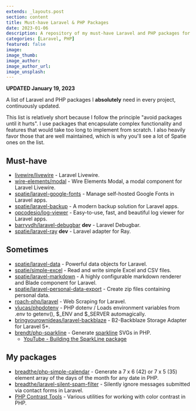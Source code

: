 ```yaml
---
extends: _layouts.post
section: content
title: Must-have Laravel & PHP Packages
date: 2023-01-06
description: A repository of my must-have Laravel and PHP packages for every project
categories: [Laravel, PHP]
featured: false
image:
image_thumb:
image_author:
image_author_url:
image_unsplash:
---
```


**UPDATED January 19, 2023**

A list of Laravel and PHP packages I **absolutely** need in every project, continuously updated.

This list is relatively short because I follow the principle "avoid packages until it hurts". I use packages that encapsulate complex functionality and features that would take too long to implement from scratch. I also heavily favor those that are well maintained, which is why you'll see a lot of Spatie ones on the list.

## Must-have

* [livewire/livewire](https://github.com/livewire/livewire) - Laravel Livewire.
* [wire-elements/modal](https://github.com/wire-elements/modal) - Wire Elements Modal, a modal component for Laravel Livewire.
* [spatie/laravel-google-fonts](https://github.com/spatie/laravel-google-fonts) - Manage self-hosted Google Fonts in Laravel apps.
* [spatie/laravel-backup](https://github.com/spatie/laravel-backup) - A modern backup solution for Laravel apps.
* [opcodesio/log-viewer](https://github.com/opcodesio/log-viewer) - Easy-to-use, fast, and beautiful log viewer for Laravel apps.
* [barryvdh/laravel-debugbar](https://github.com/barryvdh/laravel-debugbar) **dev** - Laravel Debugbar.
* [spatie/laravel-ray](https://github.com/spatie/laravel-ray) **dev** - Laravel adapter for Ray.

## Sometimes

* [spatie/laravel-data](https://github.com/spatie/laravel-data) - Powerful data objects for Laravel.
* [spatie/simple-excel](https://github.com/spatie/simple-excel) - Read and write simple Excel and CSV files.
* [spatie/laravel-markdown](https://github.com/spatie/laravel-markdown) - A highly configurable markdown renderer and Blade component for Laravel.
* [spatie/laravel-personal-data-export](https://github.com/spatie/laravel-personal-data-export) - Create zip files containing personal data.
* [roach-php/laravel](https://github.com/roach-php/laravel) - Web Scraping for Laravel.
* [vlucas/phpdotenv](https://github.com/vlucas/phpdotenv) - PHP dotenv / Loads environment variables from .env to getenv(), $_ENV and $_SERVER automagically.
* [bringyourownideas/laravel-backblaze](https://github.com/bringyourownideas/laravel-backblaze) - B2-Backblaze Storage Adapter for Laravel 5+.
* [brendt/php-sparkline](https://github.com/brendt/php-sparkline) - Generate [sparkline](https://en.wikipedia.org/wiki/Sparkline) SVGs in PHP.
    * [YouTube - Building the SparkLine package](https://www.youtube.com/watch?v=N_6Y09NLaqM)

## My packages

* [breadthe/php-simple-calendar](https://github.com/breadthe/php-simple-calendar) - Generate a 7 x 6 (42) or 7 x 5 (35) element array of the days of the month for any date in PHP.
* [breadthe/laravel-silent-spam-filter](https://github.com/breadthe/laravel-silent-spam-filter) - Silently ignore messages submitted via contact forms in Laravel.
* [PHP Contrast Tools](https://github.com/breadthe/php-contrast) - Various utilities for working with color contrast in PHP.
